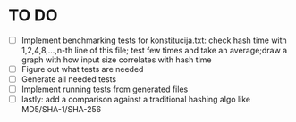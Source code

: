 # TO DO
- [ ] Implement benchmarking tests for konstitucija.txt: check hash time with 1,2,4,8,...,n-th line of this file; test few times and take an average;draw a graph with how input size correlates with hash time
- [ ] Figure out what tests are needed
- [ ] Generate all needed tests
- [ ] Implement running tests from generated files
- [ ] lastly: add a comparison against a traditional hashing algo like MD5/SHA-1/SHA-256